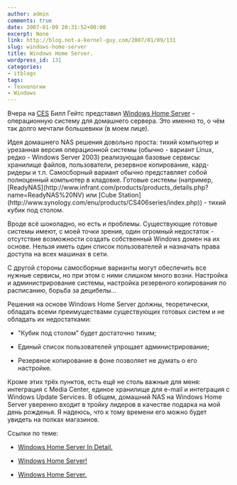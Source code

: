 ```yaml
---
author: admin
comments: true
date: 2007-01-09 20:31:52+00:00
excerpt: None
link: http://blog.not-a-kernel-guy.com/2007/01/09/131
slug: windows-home-server
title: Windows Home Server.
wordpress_id: 131
categories:
- itblogs
tags:
- Технологии
- Windows
---
```


Вчера на [CES](http://www.cesweb.org/default.asp) Билл Гейтс представил [Windows Home Server](http://microsoft.blognewschannel.com/archives/2007/01/07/exclusive-windows-home-server-in-detail/) - операционную систему для домашнего сервера. Это именно то, о чём так долго мечтали большевики (в моем лице). 

<!-- more -->Идея домашнего NAS решения довольно проста: тихий компьютер и урезанная версия операционной системы (обычно - вариант Linux, редко - Windows Server 2003) реализующая базовые сервисы: хранилище файлов, пользователи, резервное копирование, кард-ридеры и т.п. Самосборный вариант обычно представляет собой полноценный компьютер в кладовке. Готовые системы (например, [ReadyNAS](http://www.infrant.com/products/products_details.php?name=ReadyNAS%20NV) или [Cube Station](http://www.synology.com/enu/products/CS406series/index.php)) - тихий кубик под столом.

Вроде всё шоколадно, но есть и проблемы. Существующие готовые системы имеют, с моей точки зрения, один огромный недостаток - отсутствие возможности создать собственный Windows домен на их основе. Нельзя иметь один список пользователей и назначать права доступа на всех машинах в сети. 

С другой стороны самосборные варианты могут обеспечить все нужные сервисы, но при этом с ними слишком много возни. Настройка и администрирование системы, настройка резервного копирования по расписанию, борьба за децибелы...

Решения на основе Windows Home Server должны, теоретически, обладать всеми преимуществами существующих готовых систем и не обладать их недостатками:




	
  * "Кубик под столом" будет достаточно тихим;

	
  * Единый список пользователей упрощает администрирование;

	
  * Резервное копирование в фоне позволяет не думать о его настройке.



Кроме этих трёх пунктов, есть ещё не столь важные для меня: интеграция с Media Center, единое хранилище для e-mail и интеграция с Windows Update Services. В общем, домашний NAS на Windows Home Server уверенно входит в тройку лидеров в качестве подарка на мой день рожденья. Я надеюсь, что к тому времени его можно будет увидеть на полках магазинов.

Ссылки по теме:

	
  * [Windows Home Server In Detail.](http://microsoft.blognewschannel.com/archives/2007/01/07/exclusive-windows-home-server-in-detail/)

	
  * [Windows Home Server!](http://www.geekpulp.co.nz/2007/01/07/windows-home-server/)

	
  * [Windows Home Server.](http://www.madprops.org/cs/blogs/mabster/archive/2007/01/08/Windows-Home-Server.aspx)



